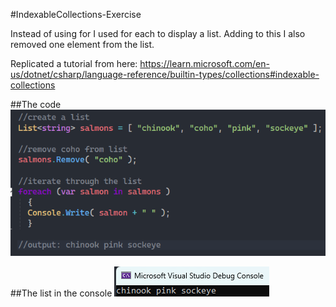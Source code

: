 #IndexableCollections-Exercise

Instead of using for I used for each to display a list.
Adding to this I also removed one element from the list.

Replicated a tutorial from here:
https://learn.microsoft.com/en-us/dotnet/csharp/language-reference/builtin-types/collections#indexable-collections

##The code
![Alt text](/Screenshots/code.png "The code")

##The list in the console
![Alt text](/Screenshots/list-in-console.png "The list in the console")